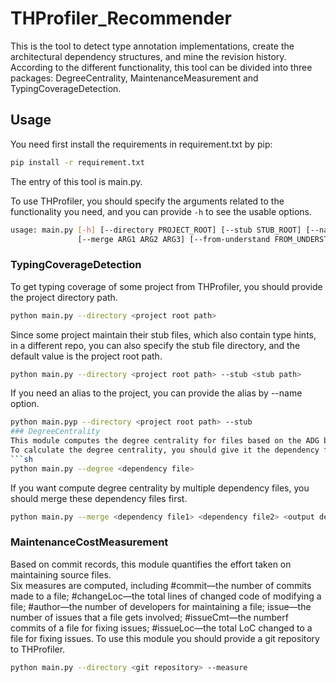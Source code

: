 # THProfiler_Recommender
This is the tool to detect type annotation implementations, create the architectural
dependency structures, and mine the revision history.   
According to the different functionality, this tool can be divided into three packages: DegreeCentrality, MaintenanceMeasurement and TypingCoverageDetection.
## Usage
You need first install the requirements in requirement.txt by pip:
```sh
pip install -r requirement.txt
```

The entry of this tool is main.py.   

To use THProfiler, you should specify the arguments related to the functionality you need, and you can provide `-h` to see the usable options.   
```sh
usage: main.py [-h] [--directory PROJECT_ROOT] [--stub STUB_ROOT] [--name PROJECT_NAME] [--out OUT_URL] [--coverage] [--degree] [--dep DEPENDENCY] [--filetype FILETYPE] [--degree_out DEGREE_OUTPUT] [--statistic STATISTIC]
               [--merge ARG1 ARG2 ARG3] [--from-understand FROM_UNDERSTAND FROM_UNDERSTAND FROM_UNDERSTAND] [-drh drh_URL] [--measure]
```

### TypingCoverageDetection
To get typing coverage of some project from THProfiler, you should provide the project directory path. 
```sh
python main.py --directory <project root path>
```
Since some project maintain their stub files, which also contain type hints, in a different repo, you can also specify the stub file directory, and the default value is the project root path.
```sh
python main.py --directory <project root path> --stub <stub path>
```
If you need an alias to the project, you can provide the alias by --name option.
```sh
python main.pyp --directory <project root path> --stub
### DegreeCentrality
This module computes the degree centrality for files based on the ADG built by Dependency Structure Analysis.    
To calculate the degree centrality, you should give it the dependency file, which is in JSON format, of the project you need to analysis.  
```sh
python main.py --degree <dependency file>
```
If you want compute degree centrality by multiple dependency files, you should merge these dependency files first.
```sh
python main.py --merge <dependency file1> <dependency file2> <output dependency file>
```
### MaintenanceCostMeasurement
Based on commit records, this module quantifies the effort taken on maintaining source files.   
Six measures are computed, including #commit—the number of commits made to a file; #changeLoc—the total lines of changed code of modifying a file; #author—the number of developers for maintaining a file; issue—the number of issues that a file gets involved; #issueCmt—the numberf commits of a file for fixing issues; #issueLoc—the total LoC changed to a file for fixing issues.
To use this module you should provide a git repository to THProfiler.
```sh
python main.py --directory <git repository> --measure
```